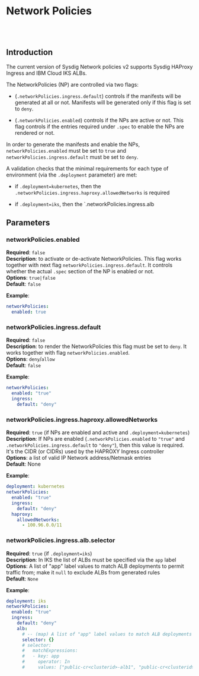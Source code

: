<!-- Space: TOOLS -->
<!-- Parent: Installer -->
<!-- Title: Network policies v2 in the installer -->
<!-- Layout: plain -->

# Network Policies

<br />

<!-- Include: ac:toc -->

<br />

## Introduction

The current version of Sysdig Network policies v2 supports Sysdig HAProxy Ingress and IBM Cloud IKS ALBs.

The NetworkPolicies (NP) are controlled via two flags:

- (`.networkPolicies.ingress.default`) controls if the manifests will be generated at all or not. Manifests will be generated only if this flag is set to `deny`.

- (`.networkPolicies.enabled`) controls if the NPs are active or not. This flag controls if the entries required under `.spec` to enable the NPs are rendered or not.

In order to generate the manifests and enable the NPs, `networkPolicies.enabled` must be set to `true` and `networkPolicies.ingress.default` must be set to `deny`.

A validation checks that the minimal requirements for each type of environment (via the `.deployment` parameter) are met:

- if `.deployment=kubernetes`, then the `.networkPolicies.ingress.haproxy.allowedNetworks` is required

- if `.deployment=iks`, then the `.networkPolicies.ingress.alb

## Parameters

### **networkPolicies.enabled**

**Required**: `false`<br />
**Description**: to activate or de-activate NetworkPolicies. This flag works together with next flag `networkPolicies.ingress.default`. It controls whether the actual `.spec` section of the NP is enabled or not.<br />
**Options**: `true|false`<br />
**Default**: `false`<br />

**Example**:

```yaml
networkPolicies:
  enabled: true
```

### **networkPolicies.ingress.default**

**Required**: `false` <br />
**Description**: to render the NetworkPolicies this flag must be set to `deny`. It works together with flag `networkPolicies.enabled`.<br />
**Options**: `deny`/`allow`<br />
**Default**: `false`<br />

**Example**:

```yaml
networkPolicies:
  enabled: "true"
  ingress:
    default: "deny"
```

### **networkPolicies.ingress.haproxy.allowedNetworks**

**Required**: `true` (if NPs are enabled and active and `.deployment=kubernetes`)<br />
**Description**: If NPs are enabled (`.networkPolicies.enabled` to `"true"` and `.networkPolicies.ingress.default` to `"deny"`), then this value is required. It's the CIDR (or CIDRs) used by the HAPROXY Ingress controller<br />
**Options**: a list of valid IP Network address/Netmask entries<br />
**Default**: None<br />

**Example**:

```yaml
deployment: kubernetes
networkPolicies:
  enabled: "true"
  ingress:
    default: "deny"
  haproxy:
    allowedNetworks:
      - 100.96.0.0/11
```

### **networkPolicies.ingress.alb.selector**

**Required**: `true` (if `.deployment=iks`)<br />
**Description**: In IKS the list of ALBs must be specified via the `app` label<br />
**Options**: A list of "app" label values to match ALB deployments to permit traffic from; make it `null` to exclude ALBs from generated rules<br />
**Default**: `None`<br />

**Example**:

```yaml
deployment: iks
networkPolicies:
  enabled: "true"
  ingress:
    default: "deny"
    alb:
      # -- (map) A list of "app" label values to match ALB deployments to permit traffic from; make it `null` to exclude ALBs from generated rules
      selector: {}
      # selector:
      #   matchExpressions:
      #   - key: app
      #     operator: In
      #     values: ["public-cr<clusterid>-alb1", "public-cr<clusterid>-alb2"]
```
